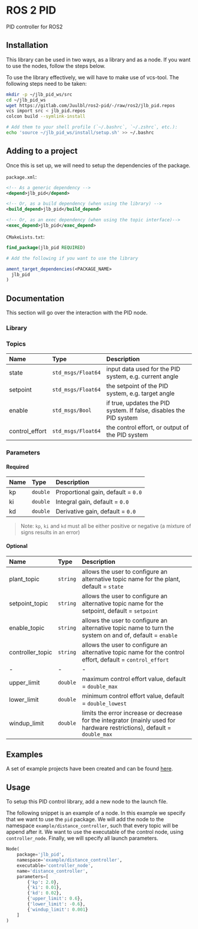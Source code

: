 # ROS 2 PID

PID controller for ROS2

## Installation

This library can be used in two ways, as a library and as a node.
If you want to use the nodes, follow the steps below.

To use the library effectively, we will have to make use of vcs-tool. 
The following steps need to be taken:
```sh
mkdir -p ~/jlb_pid_ws/src
cd ~/jlb_pid_ws
wget https://gitlab.com/Juulbl/ros2-pid/-/raw/ros2/jlb_pid.repos
vcs import src < jlb_pid.repos
colcon build --symlink-install

# Add them to your shell profile (`~/.bashrc`, `~/.zshrc`, etc.):
echo 'source ~/jlb_pid_ws/install/setup.sh' >> ~/.bashrc
```

## Adding to a project
Once this is set up, we will need to setup the dependencies of the package.

`package.xml`:
```xml
<!-- As a generic dependency -->
<depend>jlb_pid</depend>

<!-- Or, as a build dependency (when using the library) -->
<build_depend>jlb_pid</build_depend>

<!-- Or, as an exec dependency (when using the topic interface)-->
<exec_depend>jlb_pid</exec_depend>
```

`CMakeLists.txt`:
```cmake
find_package(jlb_pid REQUIRED)

# Add the following if you want to use the library

ament_target_dependencies(<PACKAGE_NAME> 
  jlb_pid
)
```


## Documentation
This section will go over the interaction with the PID node.

### Library

### Topics

| Name           | Type               | Description                                                        |
| :------------- | :----------------- | :----------------------------------------------------------------- |
| state          | `std_msgs/Float64` | input data used for the PID system, e.g. current angle             |
| setpoint       | `std_msgs/Float64` | the setpoint of the PID system, e.g. target angle                  |
| enable         | `std_msgs/Bool`    | if true, updates the PID system. If false, disables the PID system |
| control_effort | `std_msgs/Float64` | the control effort, or output of the PID system                    |


### Parameters
#### Required

| Name | Type     | Description                        |
| :--- | :------- | :--------------------------------- |
| kp   | `double` | Proportional gain, default = `0.0` |
| ki   | `double` | Integral gain, default = `0.0`     |
| kd   | `double` | Derivative gain, default = `0.0`   |

> Note: `kp`, `ki` and `kd` must all be either positive or negative (a mixture of signs results in an error)

#### Optional

| Name             | Type     | Description                                                                                                              |
| :--------------- | :------- | :----------------------------------------------------------------------------------------------------------------------- |
| plant_topic      | `string` | allows the user to configure an alternative topic name for the plant, default = `state`                                  |
| setpoint_topic   | `string` | allows the user to configure an alternative topic name for the setpoint, default = `setpoint`                            |
| enable_topic     | `string` | allows the user to configure an alternative topic name to turn the system on and of, default = `enable`                  |
| controller_topic | `string` | allows the user to configure an alternative topic name for the control effort, default = `control_effort`                |
| -                | -        | -                                                                                                                        |
| upper_limit      | `double` | maximum control effort value, default = `double_max`                                                                     |
| lower_limit      | `double` | minimum control effort value, default = `double_lowest`                                                                  |
| windup_limit     | `double` | limits the error increase or decrease for the integrator (mainly used for hardware restrictions), default = `double_max` |

## Examples
A set of example projects have been created and can be found [here][example_repo].

## Usage
To setup this PID control library, 
add a new node to the launch file.

The following snippet is an example of a node.
In this example we specify that we want to use the `pid` package.
We will add the node to the namespace `example/distance_controller`, 
such that every topic will be append after it.
We want to use the executable of the control node, using `controller_node`.
Finally, we will specify all launch parameters.

```py
Node(
    package='jlb_pid',
    namespace='example/distance_controller',
    executable='controller_node',
    name='distance_controller',
    parameters=[
        {'kp': 2.0},
        {'ki': 0.01},
        {'kd': 0.02},
        {'upper_limit': 0.6},
        {'lower_limit': -0.6},
        {'windup_limit': 0.001}
    ]
)

```


[example_repo]: https://gitlab.com/Larsbl00/ros2-pid-examples "ROS 2 PID | Examples"
